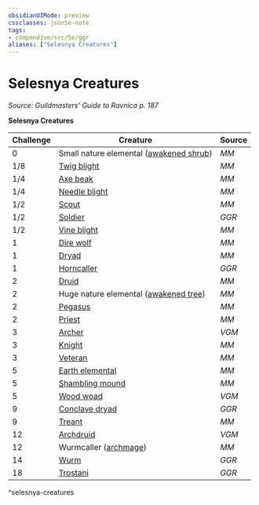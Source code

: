 ```yaml
---
obsidianUIMode: preview
cssclasses: json5e-note
tags:
- compendium/src/5e/ggr
aliases: ["Selesnya Creatures"]
---
```

# Selesnya Creatures
*Source: Guildmasters' Guide to Ravnica p. 187* 

**Selesnya Creatures**

| Challenge | Creature | Source |
|-----------|----------|--------|
| 0 | Small nature elemental ([awakened shrub](2-Mechanics/CLI/bestiary/plant/awakened-shrub.md)) | *MM* |
| 1/8 | [Twig blight](2-Mechanics/CLI/bestiary/plant/twig-blight.md) | *MM* |
| 1/4 | [Axe beak](2-Mechanics/CLI/bestiary/beast/axe-beak.md) | *MM* |
| 1/4 | [Needle blight](2-Mechanics/CLI/bestiary/plant/needle-blight.md) | *MM* |
| 1/2 | [Scout](2-Mechanics/CLI/bestiary/humanoid/scout.md) | *MM* |
| 1/2 | [Soldier](2-Mechanics/CLI/bestiary/humanoid/soldier-ggr.md) | *GGR* |
| 1/2 | [Vine blight](2-Mechanics/CLI/bestiary/plant/vine-blight.md) | *MM* |
| 1 | [Dire wolf](2-Mechanics/CLI/bestiary/beast/dire-wolf.md) | *MM* |
| 1 | [Dryad](2-Mechanics/CLI/bestiary/fey/dryad.md) | *MM* |
| 1 | [Horncaller](2-Mechanics/CLI/bestiary/humanoid/horncaller-ggr.md) | *GGR* |
| 2 | [Druid](2-Mechanics/CLI/bestiary/humanoid/druid.md) | *MM* |
| 2 | Huge nature elemental ([awakened tree](2-Mechanics/CLI/bestiary/plant/awakened-tree.md)) | *MM* |
| 2 | [Pegasus](2-Mechanics/CLI/bestiary/celestial/pegasus.md) | *MM* |
| 2 | [Priest](2-Mechanics/CLI/bestiary/humanoid/priest.md) | *MM* |
| 3 | [Archer](2-Mechanics/CLI/bestiary/humanoid/archer-mpmm.md) | *VGM* |
| 3 | [Knight](2-Mechanics/CLI/bestiary/humanoid/knight.md) | *MM* |
| 3 | [Veteran](2-Mechanics/CLI/bestiary/humanoid/veteran.md) | *MM* |
| 5 | [Earth elemental](2-Mechanics/CLI/bestiary/elemental/earth-elemental.md) | *MM* |
| 5 | [Shambling mound](2-Mechanics/CLI/bestiary/plant/shambling-mound.md) | *MM* |
| 5 | [Wood woad](2-Mechanics/CLI/bestiary/plant/wood-woad-mpmm.md) | *VGM* |
| 9 | [Conclave dryad](2-Mechanics/CLI/bestiary/fey/conclave-dryad-ggr.md) | *GGR* |
| 9 | [Treant](2-Mechanics/CLI/bestiary/plant/treant.md) | *MM* |
| 12 | [Archdruid](2-Mechanics/CLI/bestiary/humanoid/archdruid-mpmm.md) | *VGM* |
| 12 | Wurmcaller ([archmage](2-Mechanics/CLI/bestiary/humanoid/archmage.md)) | *MM* |
| 14 | [Wurm](2-Mechanics/CLI/bestiary/monstrosity/wurm-ggr.md) | *GGR* |
| 18 | [Trostani](2-Mechanics/CLI/bestiary/npc/trostani-ggr.md) | *GGR* |
^selesnya-creatures